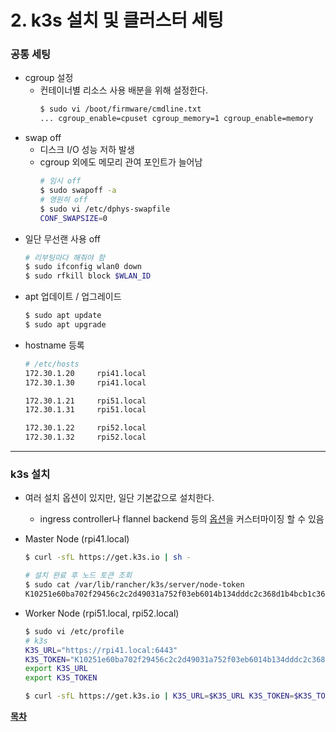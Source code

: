 # 2. k3s 설치 및 클러스터 세팅
### 공통 세팅
* cgroup 설정
  * 컨테이너별 리소스 사용 배분을 위해 설정한다.
    ```bash
    $ sudo vi /boot/firmware/cmdline.txt
    ... cgroup_enable=cpuset cgroup_memory=1 cgroup_enable=memory
    ```
* swap off
  * 디스크 I/O 성능 저하 발생
  * cgroup 외에도 메모리 관여 포인트가 늘어남
    ```bash
    # 임시 off
    $ sudo swapoff -a
    # 영원히 off
    $ sudo vi /etc/dphys-swapfile
    CONF_SWAPSIZE=0
    ```
* 일단 무선랜 사용 off
  ```bash
  # 리부팅마다 해줘야 함
  $ sudo ifconfig wlan0 down
  $ sudo rfkill block $WLAN_ID
  ```
* apt 업데이트 / 업그레이드
  ```bash
  $ sudo apt update
  $ sudo apt upgrade
  ```
* hostname 등록
  ```bash
  # /etc/hosts
  172.30.1.20     rpi41.local
  172.30.1.30     rpi41.local

  172.30.1.21     rpi51.local
  172.30.1.31     rpi51.local

  172.30.1.22     rpi52.local
  172.30.1.32     rpi52.local
  ```

---
### k3s 설치
* 여러 설치 옵션이 있지만, 일단 기본값으로 설치한다.
  * ingress controller나 flannel backend 등의 [옵션](https://docs.k3s.io/kr/installation/configuration)을 커스터마이징 할 수 있음

* Master Node (rpi41.local)
  ```bash
  $ curl -sfL https://get.k3s.io | sh -

  # 설치 완료 후 노드 토큰 조회
  $ sudo cat /var/lib/rancher/k3s/server/node-token
  K10251e60ba702f29456c2c2d49031a752f03eb6014b134dddc2c368d1b4bcb1c36::server:278c5377975fed99a9c7e142c75602b3
  ```

* Worker Node (rpi51.local, rpi52.local)
  ```bash
  $ sudo vi /etc/profile
  # k3s
  K3S_URL="https://rpi41.local:6443"
  K3S_TOKEN="K10251e60ba702f29456c2c2d49031a752f03eb6014b134dddc2c368d1b4bcb1c36::server:278c5377975fed99a9c7e142c75602b3"
  export K3S_URL
  export K3S_TOKEN

  $ curl -sfL https://get.k3s.io | K3S_URL=$K3S_URL K3S_TOKEN=$K3S_TOKEN sh -
  ```


**[목차](./README.md#목차)**  
